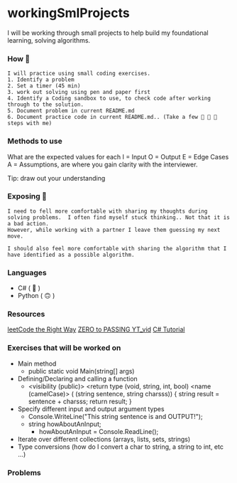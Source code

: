 # workingSmlProjects

I will be working through small projects to help build my 
foundational learning, solving algorithms.
### How 🥸
    I will practice using small coding exercises.
    1. Identify a problem
    2. Set a timer (45 min)
    3. work out solving using pen and paper first
    4. Identify a Coding sandbox to use, to check code after working through to the solution.
    5. Document problem in current README.md
    6. Document practice code in current README.md.. (Take a few 👠 👟 👢 steps with me)

### Methods to use
What are the expected values for each 
I = Input
O = Output
E = Edge Cases
A = Assumptions, are where you gain clarity with the interviewer.

Tip: draw out your understanding

### Exposing 🥴
    I need to fell more comfortable with sharing my thoughts during solving problems.  I often find myself stuck thinking.. Not that it is a bad action. 
    However, while working with a partner I leave them guessing my next move.  
    
    I should also feel more comfortable with sharing the algorithm that I have identified as a possible algorithm.
    
### Languages
- C# ( 🥰 )
- Python ( 🙃 )

### Resources
[leetCode the Right Way](https://www.linkedin.com/pulse/how-practice-leetcode-problems-right-way-anthony-d-mays/?trackingId=SiVmnY7BTJWj4Pd5G170Pw%3D%3D)
[ZERO to PASSING YT_vid](https://www.youtube.com/watch?v=J330GEr4sJ0)
[C# Tutorial](https://csharp.net-tutorials.com/basics/functions/#:~:text=In%20C%23%2C%20they%20are%20basically%20declared%20like%20this%3A,define%20any%2C%20then%20the%20function%20will%20be%20private.)

### Exercises that will be worked on
- Main method
    - public static void Main(string[] args)
- Defining/Declaring and calling a function
    - <visibility (public)> <return type (void, string, int, bool) <name (camelCase)> (<parameters> (string sentence, string charsss))
    {
        string result = sentence + charsss;
        return result;
    }
- Specify different input and output argument types
    - Console.WriteLine("This string sentence is and OUTPUT!");
    - string howAboutAnInput;
        - howAboutAnInput = Console.ReadLine();
- Iterate over different collections (arrays, lists, sets, strings)
- Type conversions (how do I convert a char to string, a string to int, etc ...)

### Problems




